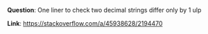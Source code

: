 **Question**: One liner to check two decimal strings differ only by 1 ulp

**Link**: https://stackoverflow.com/a/45938628/2194470
